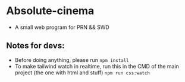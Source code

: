 # Absolute-cinema
- A small web program for PRN && SWD
## Notes for devs:
- Before doing anything, please run `npm install`
- To make tailwind watch in realtime, run this in the CMD of the main project (the one with html and stuff)
`npm run css:watch`
